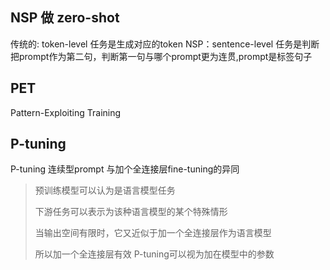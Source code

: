 

## NSP 做 zero-shot
传统的: token-level 任务是生成对应的token
NSP：sentence-level 任务是判断把prompt作为第二句，判断第一句与哪个prompt更为连贯,prompt是标签句子

## PET 
Pattern-Exploiting Training

## P-tuning
P-tuning 连续型prompt
与加个全连接层fine-tuning的异同
> 预训练模型可以认为是语言模型任务
>
> 下游任务可以表示为该种语言模型的某个特殊情形
>
> 当输出空间有限时，它又近似于加一个全连接层作为语言模型
> 
>所以加一个全连接层有效
P-tuning可以视为加在模型中的参数

